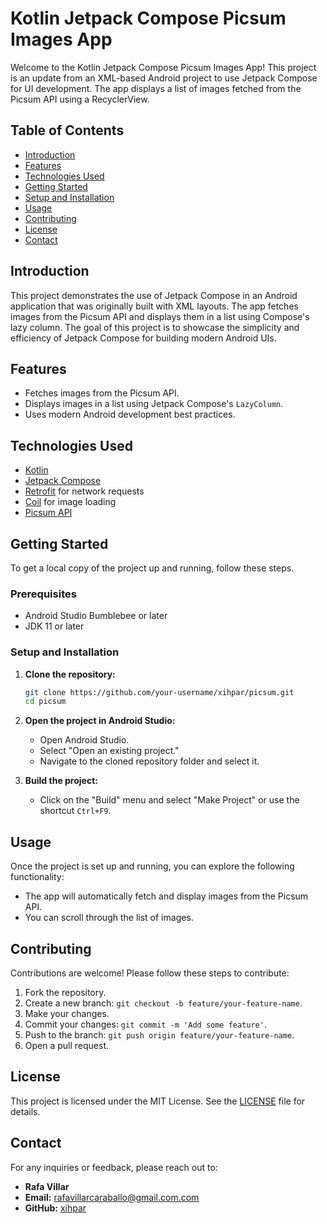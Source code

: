 # Kotlin Jetpack Compose Picsum Images App

Welcome to the Kotlin Jetpack Compose Picsum Images App! This project is an update from an XML-based Android project to use Jetpack Compose for UI development. The app displays a list of images fetched from the Picsum API using a RecyclerView.

## Table of Contents

- [Introduction](#introduction)
- [Features](#features)
- [Technologies Used](#technologies-used)
- [Getting Started](#getting-started)
- [Setup and Installation](#setup-and-installation)
- [Usage](#usage)
- [Contributing](#contributing)
- [License](#license)
- [Contact](#contact)

## Introduction

This project demonstrates the use of Jetpack Compose in an Android application that was originally built with XML layouts. The app fetches images from the Picsum API and displays them in a list using Compose's lazy column. The goal of this project is to showcase the simplicity and efficiency of Jetpack Compose for building modern Android UIs.

## Features

- Fetches images from the Picsum API.
- Displays images in a list using Jetpack Compose's `LazyColumn`.
- Uses modern Android development best practices.

## Technologies Used

- [Kotlin](https://kotlinlang.org/)
- [Jetpack Compose](https://developer.android.com/jetpack/compose)
- [Retrofit](https://square.github.io/retrofit/) for network requests
- [Coil](https://coil-kt.github.io/coil/) for image loading
- [Picsum API](https://picsum.photos/)

## Getting Started

To get a local copy of the project up and running, follow these steps.

### Prerequisites

- Android Studio Bumblebee or later
- JDK 11 or later

### Setup and Installation

1. **Clone the repository:**

   ```bash
   git clone https://github.com/your-username/xihpar/picsum.git
   cd picsum
   ```

2. **Open the project in Android Studio:**
   - Open Android Studio.
   - Select "Open an existing project."
   - Navigate to the cloned repository folder and select it.

3. **Build the project:**
   - Click on the "Build" menu and select "Make Project" or use the shortcut `Ctrl+F9`.

## Usage

Once the project is set up and running, you can explore the following functionality:

- The app will automatically fetch and display images from the Picsum API.
- You can scroll through the list of images.

## Contributing

Contributions are welcome! Please follow these steps to contribute:

1. Fork the repository.
2. Create a new branch: `git checkout -b feature/your-feature-name`.
3. Make your changes.
4. Commit your changes: `git commit -m 'Add some feature'`.
5. Push to the branch: `git push origin feature/your-feature-name`.
6. Open a pull request.

## License

This project is licensed under the MIT License. See the [LICENSE](LICENSE) file for details.

## Contact

For any inquiries or feedback, please reach out to:

- **Rafa Villar**
- **Email:** rafavillarcaraballo@gmail.com.com
- **GitHub:** [xihpar](https://github.com/xihpar)
